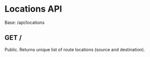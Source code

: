 # Locations API

Base: /api/locations

## GET /
Public. Returns unique list of route locations (source and destination).